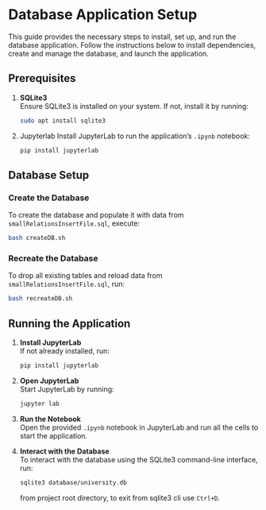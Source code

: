 # Database Application Setup

This guide provides the necessary steps to install, set up, and run the database application. Follow the instructions below to install dependencies, create and manage the database, and launch the application.

## Prerequisites

1. **SQLite3**  
    Ensure SQLite3 is installed on your system. If not, install it by running:
    ```bash
    sudo apt install sqlite3
    ```
2. Jupyterlab
    Install JupyterLab to run the application’s `.ipynb` notebook:
    ```bash
    pip install jupyterlab
    ```
## Database Setup
### Create the Database
To create the database and populate it with data from `smallRelationsInsertFile.sql`, execute:
```bash
bash createDB.sh
```
### Recreate the Database
To drop all existing tables and reload data from `smallRelationsInsertFile.sql`, run:
```bash
bash recreateDB.sh
```
## Running the Application

1. **Install JupyterLab**  
    If not already installed, run:
    ```bash
    pip install jupyterlab
    ```

2. **Open JupyterLab**  
    Start JupyterLab by running:
    ```bash
    jupyter lab
    ```

3. **Run the Notebook**  
    Open the provided `.ipynb` notebook in JupyterLab and run all the cells to start the application.

4. **Interact with the Database**  
    To interact with the database using the SQLite3 command-line interface, run:
    ```bash
    sqlite3 database/university.db
    ```
    from project root directory, to exit from sqlite3 cli use `Ctrl+D`.